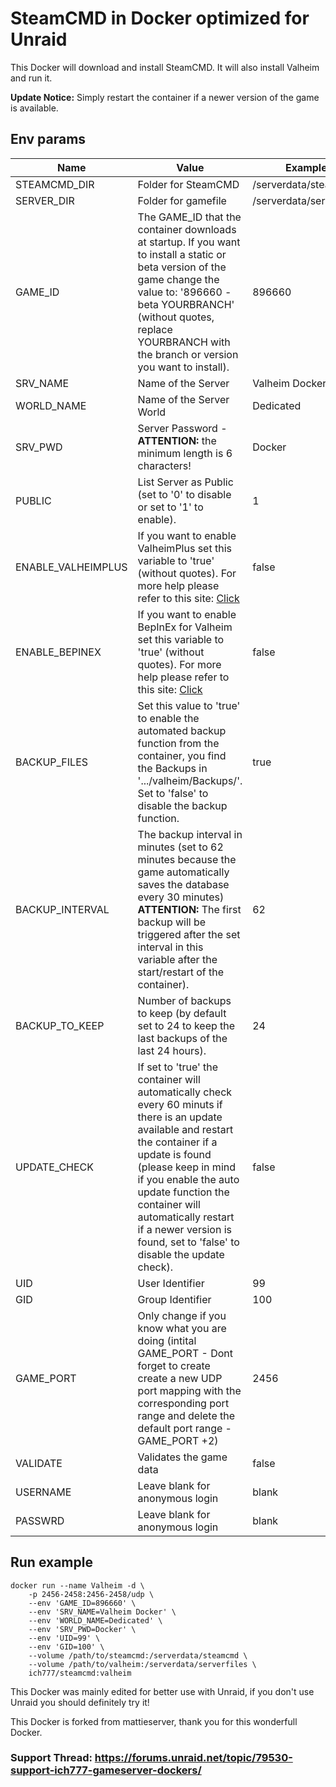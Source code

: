 # SteamCMD in Docker optimized for Unraid
This Docker will download and install SteamCMD. It will also install Valheim and run it.

**Update Notice:** Simply restart the container if a newer version of the game is available.

## Env params
| Name | Value | Example |
| --- | --- | --- |
| STEAMCMD_DIR | Folder for SteamCMD | /serverdata/steamcmd |
| SERVER_DIR | Folder for gamefile | /serverdata/serverfiles |
| GAME_ID | The GAME_ID that the container downloads at startup. If you want to install a static or beta version of the game change the value to: '896660 -beta YOURBRANCH' (without quotes, replace YOURBRANCH with the branch or version you want to install). | 896660 |
| SRV_NAME | Name of the Server | Valheim Docker |
| WORLD_NAME | Name of the Server World | Dedicated |
| SRV_PWD | Server Password - **ATTENTION:** the minimum length is 6 characters! | Docker |
| PUBLIC | List Server as Public (set to '0' to disable or set to '1' to enable). | 1 |
| ENABLE_VALHEIMPLUS | If you want to enable ValheimPlus set this variable to 'true' (without quotes). For more help please refer to this site: [Click](https://github.com/nxPublic/ValheimPlus) | false |
| ENABLE_BEPINEX | If you want to enable BepInEx for Valheim set this variable to 'true' (without quotes). For more help please refer to this site: [Click](https://valheim.thunderstore.io/package/denikson/BepInExPack_Valheim/) | false |
| BACKUP_FILES | Set this value to 'true' to enable the automated backup function from the container, you find the Backups in '.../valheim/Backups/'. Set to 'false' to disable the backup function. | true |
| BACKUP_INTERVAL | The backup interval in minutes (set to 62 minutes because the game automatically saves the database every 30 minutes) **ATTENTION:** The first backup will be triggered after the set interval in this variable after the start/restart of the container). | 62 |
| BACKUP_TO_KEEP | Number of backups to keep (by default set to 24 to keep the last backups of the last 24 hours). | 24 |
| UPDATE_CHECK | If set to 'true' the container will automatically check every 60 minuts if there is an update available and restart the container if a update is found (please keep in mind if you enable the auto update function the container will automatically restart if a newer version is found, set to 'false' to disable the update check). | false |
| UID | User Identifier | 99 |
| GID | Group Identifier | 100 |
| GAME_PORT | Only change if you know what you are doing (intital GAME_PORT - Dont forget to create create a new UDP port mapping with the corresponding port range and delete the default port range - GAME_PORT +2) | 2456 |
| VALIDATE | Validates the game data | false |
| USERNAME | Leave blank for anonymous login | blank |
| PASSWRD | Leave blank for anonymous login | blank |


## Run example
```
docker run --name Valheim -d \
	-p 2456-2458:2456-2458/udp \
	--env 'GAME_ID=896660' \
	--env 'SRV_NAME=Valheim Docker' \
	--env 'WORLD_NAME=Dedicated' \
	--env 'SRV_PWD=Docker' \
	--env 'UID=99' \
	--env 'GID=100' \
	--volume /path/to/steamcmd:/serverdata/steamcmd \
	--volume /path/to/valheim:/serverdata/serverfiles \
	ich777/steamcmd:valheim
```


This Docker was mainly edited for better use with Unraid, if you don't use Unraid you should definitely try it!


This Docker is forked from mattieserver, thank you for this wonderfull Docker.

### Support Thread: https://forums.unraid.net/topic/79530-support-ich777-gameserver-dockers/
